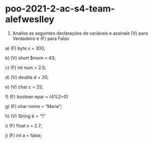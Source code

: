 # poo-2021-2-ac-s4-team-alefweslley


1. Analise as seguintes declarações de variáveis e assinale (V) para Verdadeiro e (F) para Falso

a) (F) byte x = 300;

b) (V) short $mom = 43;

c) (F) int num = 2.5;

d) (V) double d = 20;

e) (V) char c = 25;

f) (F) boolean epar = (4%2=0)

g) (F) char nome = “Maria”;

h) (V) String b = “1”

i) (F) float x = 2.7;

j) (F) int a = false;
